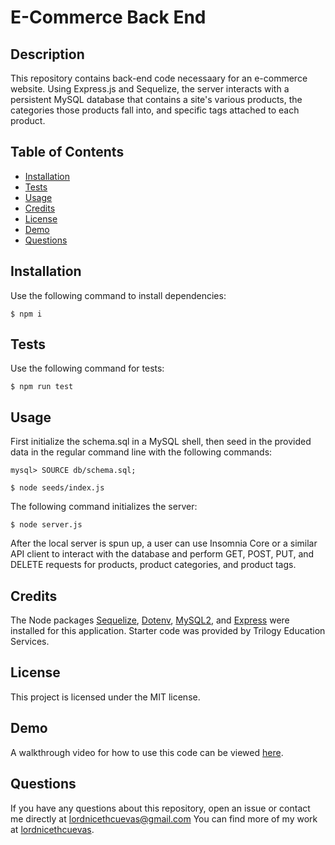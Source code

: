 # E-Commerce Back End

## Description

This repository contains back-end code necessaary for an e-commerce website. Using Express.js and Sequelize, the server interacts with a persistent MySQL database that contains a site's various products, the categories those products fall into, and specific tags attached to each product.

## Table of Contents

- [Installation](#installation)
- [Tests](#tests)
- [Usage](#usage)
- [Credits](#credits)
- [License](#license)
- [Demo](#demo)
- [Questions](#questions)

## Installation

Use the following command to install dependencies:

```
$ npm i
```

## Tests

Use the following command for tests:

```
$ npm run test
```

## Usage

First initialize the schema.sql in a MySQL shell, then seed in the provided data in the regular command line with the following commands:

```
mysql> SOURCE db/schema.sql;
```

```
$ node seeds/index.js
```

The following command initializes the server:

```
$ node server.js
```

After the local server is spun up, a user can use Insomnia Core or a similar API client to interact with the database and perform GET, POST, PUT, and DELETE requests for products, product categories, and product tags.

## Credits

The Node packages [Sequelize](https://www.npmjs.com/package/sequelize), [Dotenv](https://www.npmjs.com/package/dotenv), [MySQL2](https://www.npmjs.com/package/mysql2#using-prepared-statements), and [Express](https://www.npmjs.com/package/express) were installed for this application. Starter code was provided by Trilogy Education Services.

## License

This project is licensed under the MIT license.

## Demo

A walkthrough video for how to use this code can be viewed [here](https://www.youtube.com/watch?v=-RySi_tapuA).

## Questions

If you have any questions about this repository, open an issue or contact me directly at lordnicethcuevas@gmail.com You can find more of my work at [lordnicethcuevas](https://github.com/LNiceth).
